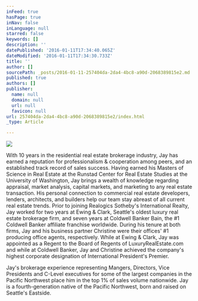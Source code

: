 ```yaml
---
inFeed: true
hasPage: true
inNav: false
inLanguage: null
starred: false
keywords: []
description: ''
datePublished: '2016-01-11T17:34:40.065Z'
dateModified: '2016-01-11T17:34:30.733Z'
title: ''
author: []
sourcePath: _posts/2016-01-11-257404da-2da4-4bc8-a90d-2068389815e2.md
published: true
authors: []
publisher:
  name: null
  domain: null
  url: null
  favicon: null
url: 257404da-2da4-4bc8-a90d-2068389815e2/index.html
_type: Article

---
```

![](https://the-grid-user-content.s3-us-west-2.amazonaws.com/9e40d03a-2dcc-43f9-8bc7-087898bc0dfa.jpg)

With 10 years in the residential real estate brokerage industry, Jay has earned a reputation for professionalism & cooperation among peers, and an established track record of sales success. Having earned his Masters of Science in Real Estate at the Runstad Center for Real Estate Studies at the University of Washington, Jay brings a wealth of knowledge regarding appraisal, market analysis, capital markets, and marketing to any real estate transaction. His personal connection to commercial real estate developers, lenders, architects, and builders help our team stay abreast of all current real estate trends. Prior to joining Realogics Sotheby's International Realty, Jay worked for two years at Ewing & Clark, Seattle's oldest luxury real estate brokerage firm, and seven years at Coldwell Banker Bain, the \#1 Coldwell Banker affiliate franchise worldwide. During his tenure at both firms, Jay and his business partner Christine were their offices' \#1 producing office agents, respectively. While at Ewing & Clark, Jay was appointed as a Regent to the Board of Regents of LuxuryRealEstate.com and while at Coldwell Banker, Jay and Christine achieved the company's highest corporate designation of International President's Premier. 

Jay's brokerage experience representing Mangers, Directors, Vice Presidents and C-Level executives for some of the largest companies in the Pacific Northwest place him in the top 1% of sales volume nationwide. Jay is a fourth-generation native of the Pacific Northwest, born and raised on Seattle's Eastside.